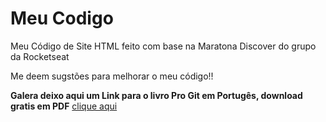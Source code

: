 # Meu Codigo

Meu Código de Site HTML feito com base na Maratona Discover do grupo da Rocketseat
 
Me deem sugstões para melhorar o meu código!!
 
**Galera deixo aqui um Link para o livro Pro Git em Portugês, download gratis em PDF** [clique aqui](https://leanpub.com/pro-git)
 
